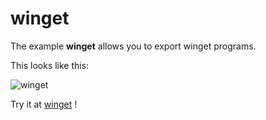 # winget

The example **winget** allows you to export winget programs.

This looks like this:

 ![winget](@site/static/img/examples/winget.png) 

Try it at <a href='/../automation/loadexample/winget' target='_blank'>winget</a> !



